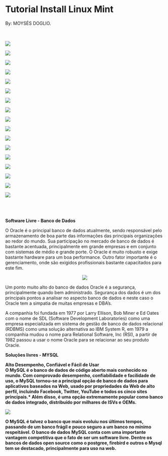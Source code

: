 # Tutorial Install Linux Mint 
By: MOYSÉS DOGLIO.

<br><br>
<img src="part1.jpg">
<p>
<img src="part2.jpg"><p>
<img src="part3.jpg"><p>
<img src="part4.jpg"><p>
<img src="part5.jpg"><p>
<img src="part6.jpg"><p>
<img src="part7.jpg"><p>
<img src="part8.jpg"><p>
<img src="part9.jpg"><p>
<img src="part10.jpg"><p>
<img src="part11.jpg"><p>
<img src="part13.jpg"><p>
<img src="part14.jpg"><p>
<img src="part15.jpg"><p>
<img src="part16.jpg"><p>
<img src="part17.jpg"><p>
<img src="part18.jpg"><p>
<p>
<br>
 <br>
 <br>
 <b>Software Livre - Banco de Dados</b> <p>

O Oracle é o principal banco de dados atualmente, sendo responsável pelo armazenamento de boa parte das informações das principais organizações ao redor do mundo. Sua participação no mercado de banco de dados é bastante acentuada, principalmente em grande empresas e em conjunto com sistemas de médio e grande porte. O Oracle é muito robusto e exige bastante hardware para um boa performance. Outro fator importante é o gerenciamento, onde são exigidos profissionais bastante capacitados para este fim.<p>
<center>
 <img src="oracle-logo.png">
 </center>
<p>
Um ponto muito alto do banco de dados Oracle é a segurança, principalmente quando bem administrado. Segurança dos dados é um dos principais pontos a analisar no aspecto banco de dados e neste caso o Oracle tem a simpatia de muitas empresas e DBA’s.

A companhia foi fundada em 1977 por Larry Ellison, Bob Miner e Ed Oates com o nome de SDL (Software Development Laboratories) como uma empresa especializada em sistema de gestão de banco de dados relacional (RDBMS) como uma solução alternativa ao IBM System R, em 1979 a companhia mudou o nome para Relational Software, Inc (RSI), a partir de 1982 passou a usar o nome Oracle para se relacionar ao seu produto Oracle.<p>
 <p>
  
  <b><b>Soluções livres - MYSQL</b></b>
  
 <b>Alto Desempenho, Confiável e Fácil de Usar<b><br>
O MySQL é o banco de dados de código aberto mais conhecido no mundo. Com comprovado desempenho, confiabilidade e facilidade de uso, o MySQL tornou-se a principal opção de banco de dados para aplicativos baseados na Web, usado por propriedades da Web de alto perfil, incluindo Facebook, Twitter, YouTube e todos os cinco sites principais.* Além disso, é uma opção extremamente popular como banco de dados integrado, distribuído por milhares de ISVs e OEMs.
 
 <img src="mysql-logo.jpg">
 
O MySQL é talvez o banco que mais evoluiu nos últimos tempos, passando de um banco frágil e pouco seguro a um banco no mínimo respeitável. O banco de dados MySQL conta com uma importante vantagem competitiva que o fato de ser um software livre. Dentre os bancos de dados open source como o postgree, firebird e outros o Mysql tem se destacado, principalmente para uso na web.





